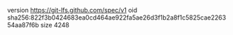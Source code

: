 version https://git-lfs.github.com/spec/v1
oid sha256:822f3b0424683ea0cd464ae922fa5ae26d3f1b2a8f1c5825cae226354aa87f6b
size 4248
